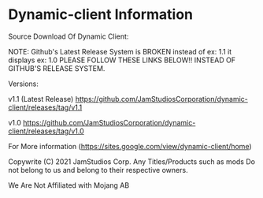 # Dynamic-client Information
Source Download Of Dynamic Client:

NOTE: Github's Latest Release System is BROKEN instead of ex: 1.1 it displays ex: 1.0 PLEASE FOLLOW THESE LINKS BELOW!! INSTEAD OF GITHUB'S RELEASE SYSTEM.

Versions:

v1.1 (Latest Release)
https://github.com/JamStudiosCorporation/dynamic-client/releases/tag/v1.1

v1.0
https://github.com/JamStudiosCorporation/dynamic-client/releases/tag/v1.0

For More information (https://sites.google.com/view/dynamic-client/home)

Copywrite (C) 2021 JamStudios Corp.
Any Titles/Products such as mods Do not belong to us and belong to their respective owners.

We Are Not Affiliated with Mojang AB
